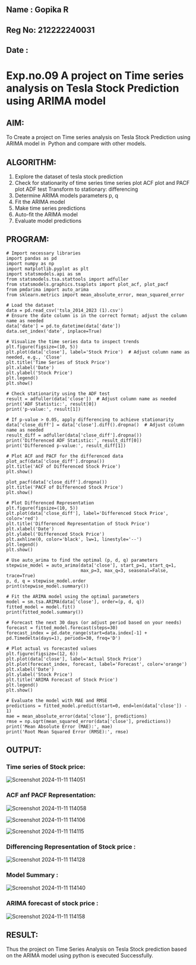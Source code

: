 ## Name : Gopika R
## Reg No: 212222240031
## Date :

# Exp.no.09  A project on Time series analysis on Tesla Stock Prediction using ARIMA model 

## AIM:
To Create a project on Time series analysis on Tesla Stock Prediction using ARIMA model in  Python and compare with other models.
## ALGORITHM:
1. Explore the dataset of tesla stock prediction
2. Check for stationarity of time series time series plot
   ACF plot and PACF plot
   ADF test
   Transform to stationary: differencing
3. Determine ARIMA models parameters p, q
4. Fit the ARIMA model
5. Make time series predictions
6. Auto-fit the ARIMA model
7. Evaluate model predictions
## PROGRAM:
```
# Import necessary libraries
import pandas as pd
import numpy as np
import matplotlib.pyplot as plt
import statsmodels.api as sm
from statsmodels.tsa.stattools import adfuller
from statsmodels.graphics.tsaplots import plot_acf, plot_pacf
from pmdarima import auto_arima
from sklearn.metrics import mean_absolute_error, mean_squared_error

# Load the dataset
data = pd.read_csv('tsla_2014_2023 (1).csv')
# Ensure the date column is in the correct format; adjust the column name as needed
data['date'] = pd.to_datetime(data['date'])  
data.set_index('date', inplace=True)

# Visualize the time series data to inspect trends
plt.figure(figsize=(10, 5))
plt.plot(data['close'], label='Stock Price')  # Adjust column name as needed, e.g., 'Close'
plt.title('Time Series of Stock Price')
plt.xlabel('Date')
plt.ylabel('Stock Price')
plt.legend()
plt.show()

# Check stationarity using the ADF test
result = adfuller(data['close'])  # Adjust column name as needed
print('ADF Statistic:', result[0])
print('p-value:', result[1])

# If p-value > 0.05, apply differencing to achieve stationarity
data['close_diff'] = data['close'].diff().dropna()  # Adjust column name as needed
result_diff = adfuller(data['close_diff'].dropna())
print('Differenced ADF Statistic:', result_diff[0])
print('Differenced p-value:', result_diff[1])

# Plot ACF and PACF for the differenced data
plot_acf(data['close_diff'].dropna())
plt.title('ACF of Differenced Stock Price')
plt.show()

plot_pacf(data['close_diff'].dropna())
plt.title('PACF of Differenced Stock Price')
plt.show()

# Plot Differenced Representation
plt.figure(figsize=(10, 5))
plt.plot(data['close_diff'], label='Differenced Stock Price', color='red')
plt.title('Differenced Representation of Stock Price')
plt.xlabel('Date')
plt.ylabel('Differenced Stock Price')
plt.axhline(0, color='black', lw=1, linestyle='--')
plt.legend()
plt.show()

# Use auto_arima to find the optimal (p, d, q) parameters
stepwise_model = auto_arima(data['close'], start_p=1, start_q=1,
                            max_p=3, max_q=3, seasonal=False, trace=True)
p, d, q = stepwise_model.order
print(stepwise_model.summary())

# Fit the ARIMA model using the optimal parameters
model = sm.tsa.ARIMA(data['close'], order=(p, d, q))
fitted_model = model.fit()
print(fitted_model.summary())

# Forecast the next 30 days (or adjust period based on your needs)
forecast = fitted_model.forecast(steps=30)
forecast_index = pd.date_range(start=data.index[-1] + pd.Timedelta(days=1), periods=30, freq='D')

# Plot actual vs forecasted values
plt.figure(figsize=(12, 6))
plt.plot(data['close'], label='Actual Stock Price')
plt.plot(forecast_index, forecast, label='Forecast', color='orange')
plt.xlabel('Date')
plt.ylabel('Stock Price')
plt.title('ARIMA Forecast of Stock Price')
plt.legend()
plt.show()

# Evaluate the model with MAE and RMSE
predictions = fitted_model.predict(start=0, end=len(data['close']) - 1)
mae = mean_absolute_error(data['close'], predictions)
rmse = np.sqrt(mean_squared_error(data['close'], predictions))
print('Mean Absolute Error (MAE):', mae)
print('Root Mean Squared Error (RMSE):', rmse)
```

## OUTPUT:

### Time series of Stock price:

![Screenshot 2024-11-11 114051](https://github.com/user-attachments/assets/3d87a2c2-e0c9-42db-be1c-e70b73e90a79)


### ACF anf PACF Representation:
![Screenshot 2024-11-11 114058](https://github.com/user-attachments/assets/8eb57751-c7fb-4570-905c-1b7f434dda86)

![Screenshot 2024-11-11 114106](https://github.com/user-attachments/assets/158ab34c-c123-40ce-9a78-9d3d0554d331)

![Screenshot 2024-11-11 114115](https://github.com/user-attachments/assets/d3e59e5e-3fae-4d1c-89f2-481ba47e1025)


### Differencing Representation of Stock price :

![Screenshot 2024-11-11 114128](https://github.com/user-attachments/assets/e20d4705-d0fc-4af2-b076-b5ad40ae7b11)

### Model Summary :
![Screenshot 2024-11-11 114140](https://github.com/user-attachments/assets/e773b7a6-a1e8-4bee-a81f-ea0ee294d4ab)

### ARIMA forecast of stock price :
![Screenshot 2024-11-11 114158](https://github.com/user-attachments/assets/d5b08007-0ddb-4f9b-a2f9-90a13aecf5ce)


## RESULT:
Thus the project on Time Series Analysis on Tesla Stock prediction based on the ARIMA model using python is executed Successfully.
